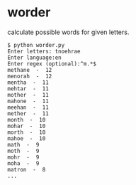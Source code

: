 # worder
calculate possible words for given letters.

```
$ python worder.py
Enter letters: tnoehrae
Enter language:en
Enter regex (optional):^m.*$
methane  -  12
menorah  -  12
mentha  -  11
mehtar  -  11
mother  -  11
mahone  -  11
meehan  -  11
mether  -  11
month  -  10
mohar  -  10
morth  -  10
mahoe  -  10
math  -  9
moth  -  9
mohr  -  9
moha  -  9
matron  -  8
...

```
